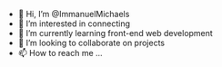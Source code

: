 - 👋 Hi, I’m @ImmanuelMichaels
- 👀 I’m interested in connecting
- 🌱 I’m currently learning front-end web development
- 💞️ I’m looking to collaborate on projects
- 📫 How to reach me ...

<!---
ImmanuelMichaels/ImmanuelMichaels is a ✨ special ✨ repository because its `README.md` (this file) appears on your GitHub profile.
You can click the Preview link to take a look at your changes.
--->
